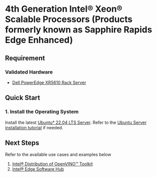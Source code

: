 # 4th Generation Intel® Xeon® Scalable Processors (Products formerly known as Sapphire Rapids Edge Enhanced)

## Requirement
### Validated Hardware
- [Dell PowerEdge XR5610 Rack Server](https://www.dell.com/en-us/shop/dell-poweredge-servers/poweredge-xr5610-rack-server/spd/poweredge-xr5610/pe_xr5610_16924_vi_vp)

## Quick Start
### 1. Install the Operating System
Install the latest [Ubuntu* 22.04 LTS Server](https://releases.ubuntu.com/jammy/). Refer to the [Ubuntu Server installation tutorial](https://ubuntu.com/tutorials/install-ubuntu-server#1-overview) if needed.

## Next Steps
Refer to the available use cases and examples below
1. [Intel® Distribution of OpenVINO™ Toolkit](../../../usecases/ai/openvino/README.md)
2. [Intel® Edge Software Hub](https://www.intel.com/content/www/us/en/developer/topic-technology/edge-5g/edge-solutions/overview.html)
